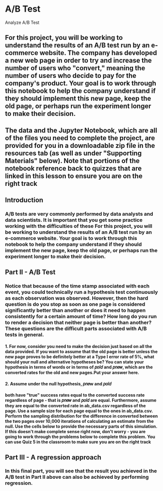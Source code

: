 # A/B Test
Analyze A/B Test

## For this project, you will be working to understand the results of an A/B test run by an e-commerce website. The company has developed a new web page in order to  try and increase the number of users who "convert," meaning the number of users who decide to pay for the company's product. Your goal is to work through this notebook to help the company understand if they should implement this new page, keep the old page, or perhaps run the experiment longer to make their decision.

## The data and the Jupyter Notebook, which are all of the files you need to complete the project, are provided for you in a downloadable zip file in the resources tab (as well as under "Supporting Materials" below). Note that portions of the notebook reference back to quizzes that are linked in this lesson to ensure you are on the right track




## Introduction

### A/B tests are very commonly performed by data analysts and data scientists. It is important that you get some practice working with the difficulties of these For this project, you will be working to understand the results of an A/B test run by an e-commerce website. Your goal is to work through this notebook to help the company understand if they should implement the new page, keep the old page, or perhaps run the experiment longer to make their decision.

## Part II - A/B Test
### Notice that because of the time stamp associated with each event, you could technically run a hypothesis test continuously as each observation was observed. However, then the hard question is do you stop as soon as one page is considered significantly better than another or does it need to happen consistently for a certain amount of time? How long do you run to render a decision that neither page is better than another?These questions are the difficult parts associated with A/B tests in general.

#### 1. For now, consider you need to make the decision just based on all the data provided. If you want to assume that the old page is better unless the new page proves to be definitely better at a Type I error rate of 5%, what should your null and alternative hypotheses be? You can state your hypothesis in terms of words or in terms of  𝑝𝑜𝑙𝑑 and  𝑝𝑛𝑒𝑤, which are the converted rates for the old and new pages.Put your answer here.

#### 2. Assume under the null hypothesis, 𝑝𝑛𝑒w and 𝑝𝑜𝑙𝑑
#### both have "true" success rates equal to the converted success rate regardless of page - that is 𝑝𝑛𝑒𝑤  and 𝑝𝑜𝑙𝑑  are equal. Furthermore, assume they are equal to the converted rate in ab_data.csv regardless of the page. Use a sample size for each page equal to the ones in ab_data.csv. Perform the sampling distribution for the difference in converted between the two pages over 10,000 iterations of calculating an estimate from the null. Use the cells below to provide the necessary parts of this simulation. If this doesn't make complete sense right now, don't worry - you are going to work through the problems below to complete this problem. You can use Quiz 5 in the classroom to make sure you are on the right track




## Part III - A regression approach
###  In this final part, you will see that the result you achieved in the A/B test in Part II above can also be achieved by performing regression.
